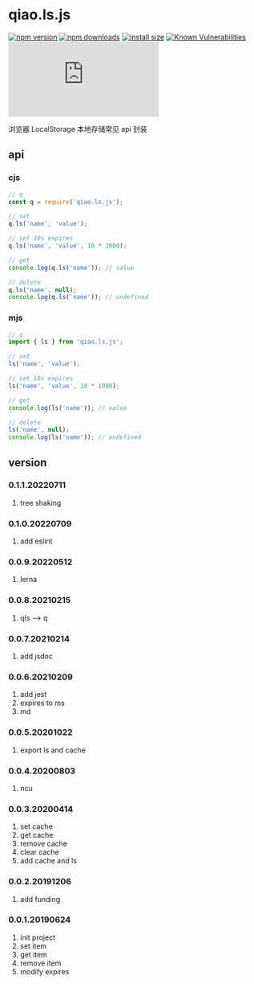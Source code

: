 # qiao.ls.js
[![npm version](https://img.shields.io/npm/v/qiao.ls.js.svg?style=flat-square)](https://www.npmjs.org/package/qiao.ls.js)
[![npm downloads](https://img.shields.io/npm/dm/qiao.ls.js.svg?style=flat-square)](https://npm-stat.com/charts.html?package=qiao.ls.js)
[![install size](https://packagephobia.now.sh/badge?p=qiao.ls.js)](https://packagephobia.now.sh/result?p=qiao.ls.js)
[![Known Vulnerabilities](https://snyk.io/test/npm/qiao.ls.js/badge.svg)](https://snyk.io/test/npm/qiao.ls.js)
![npm bundle size](https://img.shields.io/bundlephobia/minzip/qiao.ls.js)

浏览器 LocalStorage 本地存储常见 api 封装

## api
### cjs
```javascript
// q
const q = require('qiao.ls.js');

// set
q.ls('name', 'value');

// set 10s expires
q.ls('name', 'value', 10 * 1000);

// get
console.log(q.ls('name')); // value

// delete
q.ls('name', null);
console.log(q.ls('name')); // undefined
```

### mjs
```javascript
// q
import { ls } from 'qiao.ls.js';

// set
ls('name', 'value');

// set 10s expires
ls('name', 'value', 10 * 1000);

// get
console.log(ls('name')); // value

// delete
ls('name', null);
console.log(ls('name')); // undefined
```

## version
### 0.1.1.20220711
1. tree shaking

### 0.1.0.20220709
1. add eslint 

### 0.0.9.20220512
1. lerna

### 0.0.8.20210215
1. qls --> q

### 0.0.7.20210214
1. add jsdoc

### 0.0.6.20210209
1. add jest
2. expires to ms
3. md

### 0.0.5.20201022
1. export ls and cache

### 0.0.4.20200803
1. ncu

### 0.0.3.20200414
1. set cache
2. get cache
3. remove cache
4. clear cache
5. add cache and ls

### 0.0.2.20191206
1. add funding

### 0.0.1.20190624
1. init project
2. set item
3. get item
4. remove item
5. modify expires

